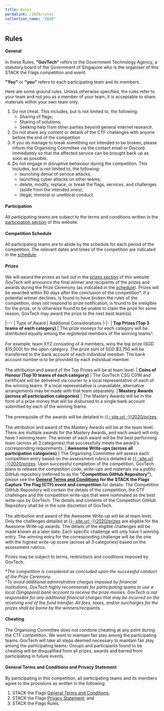 ```yaml
---
title: Rules
permalink: /2020/rules
collection_name: "2020"
---
```


## Rules

#### General

In these Rules, **"GovTech"** refers to the Government Technology Agency, a statutory board of the Government of Singapore who is the organiser of this STACK the Flags competition and event.

**"You"** or **"you"** refers to each participating team and its members.

Here are some ground rules. Unless otherwise specified, the rules refer to your team and not you as a member of your team, it is acceptable to share materials within your own team only.

1. Do not cheat. This includes, but is not limited to, the following:
    * Sharing of flags;
    * Sharing of solutions;
    * Seeking help from other parties beyond general internet research.
2. Do not share any content or details of the CTF challenges with anyone before the end of the competition
3. If you do manage to break something not intended to be broken, please inform the Organising Committee via the contact email or Discord immediately so that the affected service can be brought back up as soon as possible.
4. Do not engage in disruptive behaviour during the competition. This includes, but is not limited to, the following:
    * launching denial of service attacks;
    * launching cyber attacks on other teams;
    * delete, modify, replace, or break the flags, services, and challenges (aside from the intended ones);
    * illegal, immoral or unethical conduct.


#### Participation

All participating teams are subject to the terms and conditions written in the [participation section](/2020/participation) of this website.


#### Competition Schedule

All participating teams are to abide by the schedule for each period of the competition.
The relevant dates and times of the competition are indicated in the [schedule](/2020/schedule). 


#### Prizes

We will award the prizes as laid out in the [prizes section](/2020/prizes) of this website. 
GovTech will announce the final winner and recipients of the prizes and awards during the Prize Ceremony (as indicated in the [schedule](/2020/schedule)). Prizes will be awarded within 60 days after the conclusion of the competition\*. 
If a potential winner declines, is found to have broken the rules of the competition, does not respond to prize notification, is found to be ineligible for the prize, or is otherwise found to be unable to claim the prize for some reason, GovTech may award the prize to the next best team(s).

|---
| Type of Award | Additional Considerations
|-|-
| **Top Prizes (Top 3 teams of each category)** | The prize moneys for each category will be distributed equally among the registered members of the winning teams^. <br><br>For example, team XYZ consisting of 4 members, wins the top prize (SGD $15,000) for the open category. The prize sum of SGD $3,750 will be transferred to the bank account of each individual member. The bank account number is to be provided by each individual member. <br><br>The attribution and award of the Top Prizes will be at team level.
| **Coins of Honour (Top 10 teams of each category)** | The GovTech CSG C01N and certificate will be delivered via courier to a local representative of each of the winning teams. If a local representative is unavailable, alternative arrangements may be made with that team separately.
| **Mastery Awards (across all participation categories)** | The Mastery Awards will be in the form of a prize money that will be disbursed to a single bank account submitted by each of the winning teams. <br><br>The prerequisite of the awards will be detailed in [{{- site.url -}}2020/prizes](/2020/prizes). <br><br>The attribution and award of the Mastery Awards will be at the team level. There are multiple awards for the Mastery Awards, and each award will only have 1 winning team. The winner of each award will be the best performing team (across all 3 categories) that successfully meets the award's corresponding requirements.
| **Awesome Write-ups (across all participation categories)** | The Organising Committee will assess each competition entry based on the assessment rubrics detailed at [{{- site.url -}}2020/prizes](/2020/prizes). Upon successful completion of the competition, GovTech plans to release the competition code, write-ups and materials via a public GitHub repository (referred to as the **"Competition GitHub Repository"**), please see the **[General Terms and Conditions](/general-terms-and-conditions/) for the STACK the Flags Capture The Flag (CTF) event and competition** for details. The Competition GitHub Repository will contain the details of the competition, the CTF challenges and the competition write-ups that were nominated as the best write-ups by GovTech. The details and contents of the Competition GitHub Repository shall be in the sole discretion of GovTech. <br><br>The attribution and award of the Awesome Write-up will be at team level. Only the challenges detailed at [{{- site.url -}}2020/prizes](/2020/prizes) are eligible for the Awesome Write-up awards. The details of the eligible challenges will be made known at a later date. Each specific challenge will only have 1 winning entry. The winning entry for the corresponding challenge will be the one with the highest write-up score (across all 3 categories) based on the assessment rubrics.

Prizes may be subject to terms, restrictions and conditions imposed by GovTech.

\**The competition is considered as concluded upon the successful conduct of the Prize Ceremony.*  
^*To avoid additional administrative charges imposed by financial institutions, GovTech highly recommends for participating teams to use a local (Singapore) bank account to receive the prize monies. GovTech is not responsible for any additional financial charges that may be incurred on the receiving end of the fund transfer. All fees, taxes, and/or surcharges for the prizes shall be borne by the winners/recipients.*


#### Cheating

The Organising Committee does not condone cheating at any point during the CTF competition. 
We want to maintain fair play among the participating teams. 
GovTech will take all steps deemed necessary to maintain fair play among the participating teams. 
Groups and participants found to be cheating will be disqualified from all prizes, awards and barred from participating in future events.


#### General Terms and Conditions and Privacy Statement

By participating in this competition, all participating teams and its members agree to the provisions as written in the following:

1.	STACK the Flags [General Terms and Conditions](/general-terms-and-conditions/);
2.	STACK the Flags [Privacy Statement]((/privacy-statement/)); and
3.	STACK the Flags Rules.
